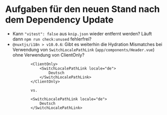 # Aufgaben für den neuen Stand nach dem Dependency Update

- Kann `"vitest": false` aus `knip.json` wieder entfernt werden? Läuft dann `npm run check:unused` fehlerfrei?
- `@nuxtjs/i18n > v10.0.6`: Gibt es weiterhin die Hydration Mismatches bei Verwendung von `SwitchLocalePathLink` (`app/components/Header.vue`) ohne Verwendung von ClientOnly?
	```vue
			<ClientOnly>
				<SwitchLocalePathLink locale="de">
					Deutsch
				</SwitchLocalePathLink>
			</ClientOnly>

			vs.

			<SwitchLocalePathLink locale="de">
				Deutsch
			</SwitchLocalePathLink>
	```
